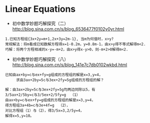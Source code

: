 # Linear Equations
* 初中数学妙题巧解探究（二）
http://blog.sina.com.cn/s/blog_6536477f0102y0yr.html
```
1.已知方程组{3x+2y=m+1,2x+3y=2m-1}, 当m为何值时，x>y?
常规解法：将m看成已知数解方程得x=1-0.2m，y=0.8m-1，由x>y得不等式解得m<2.
巧解：将两个方程相减的x-y=-m+2，由x>y得x-y>0，则-m+2>0解得m<2.
```

* 初中数学妙题巧解探究（八）
http://blog.sina.com.cn/s/blog_141e7c7db0102wkbd.html
```
已知由ax+by=c与ex+fy=g组成的方程组的解是x=3,y=4，
     求由3ax+2by=5c与3ex+2fy=5g组成的方程组的解？

解：由3ax+2by=5c与3ex+2fy=5g均两边同除以5，有
3/5ax+2/5by=c与3/5ex+2/5fy=g  （1）
由ax+by=c与ex+fy=g组成的方程组的解是x=3,y=4，
得方程组3a+4b=c与3e+4f=g  （2），
对比方程组（1）与（2），得3/5x=3,2/5y=4，
解得x=5,y=10。
```
